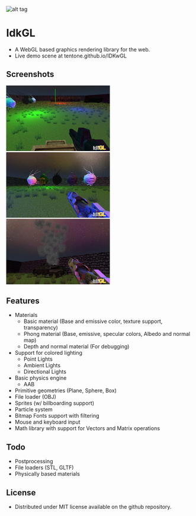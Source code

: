 ![alt tag](https://raw.githubusercontent.com/tentone/IDKwGL/master/data/idk.png)

# IdkGL
 - A WebGL based graphics rendering library for the web.
 - Live demo scene at tentone.github.io/IDKwGL



## Screenshots
<img src="https://raw.githubusercontent.com/tentone/IDKwGL/master/data/screenshot/a.png" width="280"><img src="https://raw.githubusercontent.com/tentone/IDKwGL/master/data/screenshot/b.png" width="280"><img src="https://raw.githubusercontent.com/tentone/IDKwGL/master/data/screenshot/c.png" width="280">



## Features
 - Materials
     - Basic material (Base and emissive color, texture support, transparency)
     - Phong material (Base, emissive, specular colors, Albedo and normal map)
     - Depth and normal material (For debugging)
 - Support for colored lighting
    - Point Lights
    - Ambient Lights
    - Directional Lights
 - Basic physics engine
    - AAB
 - Primitive geometries (Plane, Sphere, Box)
 - File loader (OBJ)
 - Sprites (w/ billboarding support)
 - Particle system
 - Bitmap Fonts support with filtering
 - Mouse and keyboard input
 - Math library with support for Vectors and Matrix operations



## Todo
 - Postprocessing
 - File loaders (STL, GLTF)
 - Physically based materials



## License
 - Distributed under MIT license available on the github repository.
